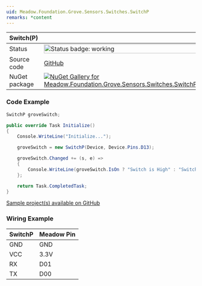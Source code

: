 ```yaml
---
uid: Meadow.Foundation.Grove.Sensors.Switches.SwitchP
remarks: *content
---
```


| Switch(P) | |
|--------|--------|
| Status | <img src="https://img.shields.io/badge/Working-brightgreen" style="width: auto; height: -webkit-fill-available;" alt="Status badge: working" /> |
| Source code | [GitHub](https://github.com/WildernessLabs/Meadow.Foundation.Grove/tree/main/Source/Switch(P)) |
| NuGet package | <a href="https://www.nuget.org/packages/Meadow.Foundation.Grove.Sensors.Switches.SwitchP/" target="_blank"><img src="https://img.shields.io/nuget/v/Meadow.Foundation.Grove.Sensors.Switches.SwitchP.svg?label=Meadow.Foundation.Grove.Sensors.Switches.SwitchP" alt="NuGet Gallery for Meadow.Foundation.Grove.Sensors.Switches.SwitchP" /></a> |

### Code Example

```csharp
SwitchP groveSwitch;

public override Task Initialize()
{
    Console.WriteLine("Initialize...");

    groveSwitch = new SwitchP(Device, Device.Pins.D13);

    groveSwitch.Changed += (s, e) =>
    {
        Console.WriteLine(groveSwitch.IsOn ? "Switch is High" : "Switch is Low");
    };

    return Task.CompletedTask;
}

```

[Sample project(s) available on GitHub](https://github.com/WildernessLabs/Meadow.Foundation.Grove/tree/main/Source/Switch(P)/Sample/Switch(P)_Sample)

### Wiring Example

| SwitchP | Meadow Pin |
|--------|------------|
| GND    | GND        |
| VCC    | 3.3V       |
| RX     | D01        |
| TX     | D00        |

